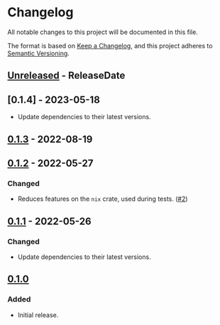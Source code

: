 <!-- markdownlint-disable MD024 -->

# Changelog

All notable changes to this project will be documented in this file.

The format is based on [Keep a Changelog](https://keepachangelog.com/en/1.0.0/),
and this project adheres to [Semantic Versioning](https://semver.org/spec/v2.0.0.html).

## [Unreleased] - ReleaseDate

## [0.1.4] - 2023-05-18

- Update dependencies to their latest versions.

## [0.1.3] - 2022-08-19

## [0.1.2] - 2022-05-27

### Changed

- Reduces features on the `nix` crate, used during tests. ([#2](https://github.com/dnaka91/tokio-shutdown/pull/2))

## [0.1.1] - 2022-05-26

### Changed

- Update dependencies to their latest versions.

## [0.1.0]

### Added

- Initial release.

[Unreleased]: https://github.com/dnaka91/tokio-shutdown/compare/v0.1.3...HEAD
[0.1.3]: https://github.com/dnaka91/tokio-shutdown/compare/v0.1.2...v0.1.3
[0.1.2]: https://github.com/dnaka91/tokio-shutdown/compare/v0.1.1...v0.1.2
[0.1.1]: https://github.com/dnaka91/tokio-shutdown/compare/v0.1.0...v0.1.1
[0.1.0]: https://github.com/dnaka91/tokio-shutdown/releases/tag/v0.1.0
